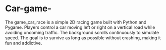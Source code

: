 # Car-game-
The game_car_race is a simple 2D racing game built with Python and Pygame. Players control a car moving left or right on a vertical road while avoiding oncoming traffic. The background scrolls continuously to simulate speed. The goal is to survive as long as possible without crashing, making it fun and addictive.
